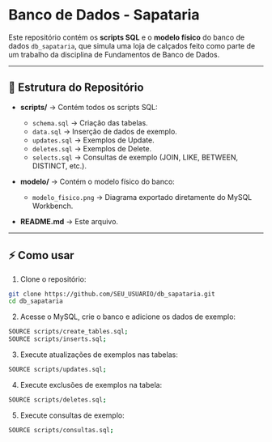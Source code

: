 # Banco de Dados - Sapataria

Este repositório contém os **scripts SQL** e o **modelo físico** do banco de dados `db_sapataria`, que simula uma loja de calçados feito como parte de um trabalho da disciplina de Fundamentos de Banco de Dados.

---

## 📂 Estrutura do Repositório

- **scripts/** → Contém todos os scripts SQL:
  - `schema.sql` → Criação das tabelas.
  - `data.sql` → Inserção de dados de exemplo.
  - `updates.sql` → Exemplos de Update.
  - `deletes.sql` → Exemplos de Delete.
  - `selects.sql` → Consultas de exemplo (JOIN, LIKE, BETWEEN, DISTINCT, etc.).

- **modelo/** → Contém o modelo físico do banco:
  - `modelo_fisico.png` → Diagrama exportado diretamente do MySQL Workbench.

- **README.md** → Este arquivo.

---

## ⚡ Como usar

1. Clone o repositório:
```bash
git clone https://github.com/SEU_USUARIO/db_sapataria.git
cd db_sapataria
```

2. Acesse o MySQL, crie o banco e adicione os dados de exemplo:
```bash
SOURCE scripts/create_tables.sql;
SOURCE scripts/inserts.sql;
```

3. Execute atualizações de exemplos nas tabelas:
```bash
SOURCE scripts/updates.sql;
```

4. Execute exclusões de exemplos na tabela:
```bash
SOURCE scripts/deletes.sql;
``` 

5. Execute consultas de exemplo:
```bash
SOURCE scripts/consultas.sql;
```
